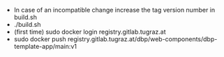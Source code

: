 * In case of an incompatible change increase the tag version number in build.sh
* ./build.sh
* (first time) sudo docker login registry.gitlab.tugraz.at
* sudo docker push registry.gitlab.tugraz.at/dbp/web-components/dbp-template-app/main:v1
